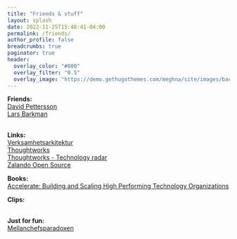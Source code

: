 ```yaml
---
title: "Friends & stuff"
layout: splash
date: 2022-11-25T15:48:41-04:00
permalink: /friends/
author_profile: false
breadcrumbs: true
paginator: true
header:
  overlay_color: "#000"
  overlay_filter: "0.5"
  overlay_image: "https://demo.gethugothemes.com/meghna/site/images/backgrounds/hero-area.jpg"
---
```


**Friends:** <Br/>
[David Pettersson](https://www.pettersson.dev) <Br/>
[Lars Barkman](https://www.larsbarkman.com) <Br/>
<Br/>

**Links:** <Br/>
[Verksamhetsarkitektur](https://www.verksamhetsarkitektur.se) <Br/>
[Thoughtworks](https://www.thoughtworks.com) <Br/>
[Thoughtworks - Technology radar](https://www.thoughtworks.com/radar) <Br/>
[Zalando Open Source](https://opensource.zalando.com/) <Br/>

**Books:** <Br/>
[Accelerate: Building and Scaling High Performing Technology Organizations](https://danlebrero.com/2020/01/22/accelerate-high-performing-technology-orgs-summary/) <Br/>

**Clips:** <Br/>
<Br/>

**Just for fun:** <Br/>
[Mellanchefsparadoxen](https://youtu.be/B6Lx104sPis)

